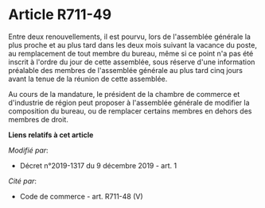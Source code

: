 # Article R711-49

Entre deux renouvellements, il est pourvu, lors de l'assemblée générale la plus proche et au plus tard dans les deux mois
suivant la vacance du poste, au remplacement de tout membre du bureau, même si ce point n'a pas été inscrit à l'ordre du jour
de cette assemblée, sous réserve d'une information préalable des membres de l'assemblée générale au plus tard cinq jours
avant la tenue de la réunion de cette assemblée.

Au cours de la mandature, le président de la chambre de commerce et d'industrie de région peut proposer à l'assemblée
générale de modifier la composition du bureau, ou de remplacer certains membres en dehors des membres de droit.

**Liens relatifs à cet article**

_Modifié par_:

  - Décret n°2019-1317 du 9 décembre 2019 - art. 1

_Cité par_:

  - Code de commerce - art. R711-48 (V)
